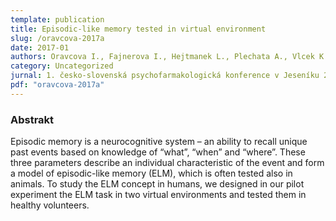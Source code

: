 ```yaml
---
template: publication
title: Episodic-like memory tested in virtual environment
slug: /oravcova-2017a
date: 2017-01
authors: Oravcova I., Fajnerova I., Hejtmanek L., Plechata A., Vlcek K., Nekovarova T.  
category: Uncategorized
jurnal: 1. česko-slovenská psychofarmakologická konference v Jeseníku 2017, 4. – 8. ledna 2017
pdf: "oravcova-2017a"
---
```


### Abstrakt

Episodic memory is a neurocognitive system – an ability to recall unique past events based on knowledge of “what”, “when” and “where”. These three parameters describe an individual characteristic of the event and form a model of episodic-like memory (ELM), which is often tested also in animals. To study the ELM concept in humans, we designed in our pilot experiment the ELM task in two virtual environments and tested them in healthy volunteers.
